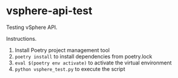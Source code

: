 # vsphere-api-test
Testing vSphere API.

Instructions.
1. Install Poetry project management tool
1. `poetry install` to install dependencies from poetry.lock
1. `eval $(poetry env activate)` to activate the virtual environment
1. `python vsphere_test.py` to execute the script
